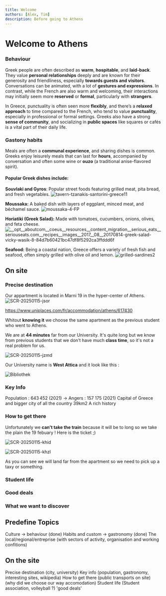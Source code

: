 ```yaml
---
title: Welcome
authors: [Alex, Tim]
description: Before going to Athens
---
```


# Welcome to Athens

### Behaviour

Greek people are often described as **warm**, **hospitable**, and **laid-back**. They value **personal relationships** deeply and are known for their generosity and friendliness, especially **towards guests and visitors**. Conversations can be animated, with a lot of **gestures and expressions**. In contrast, while the French are also warm and welcoming, their interactions may initially seem more **reserved** or **formal**, particularly with **strangers**.

In Greece, punctuality is often seen more **flexibly**, and there’s a **relaxed approach** to time compared to the French, who tend to value **punctuality**, especially in professional or formal settings. Greeks also have a strong **sense of community**, and socializing in **public spaces** like squares or cafés is a vital part of their daily life.

### Gastony habits

Meals are often a **communal experience**, and sharing dishes is common. Greeks enjoy leisurely meals that can last for **hours**, accompanied by conversation and often some wine or **ouzo** (a traditional anise-flavored spirit).

#### **Popular Greek dishes include:**

**Souvlaki and Gyros**: Popular street foods featuring grilled meat, pita bread, and fresh vegetables.
![tavern-tzanakis-santorini-greece11](https://hackmd.io/_uploads/ryPwy-Bvkg.jpg)

**Moussaka:** A baked dish with layers of eggplant, minced meat, and béchamel sauce.
![moussaka-4-FP](https://hackmd.io/_uploads/rJd_J-HDkg.jpg)

**Horiatiki (Greek Salad):** Made with tomatoes, cucumbers, onions, olives, and feta cheese.
![__opt__aboutcom__coeus__resources__content_migration__serious_eats__seriouseats.com__recipes__images__2017__08__20170814-greek-salad-vicky-wasik-8-84d7b60421bc47df8f5292ca3ffddd6f](https://hackmd.io/_uploads/B1SYkZBwJl.jpg)

**Seafood:** Being a coastal nation, Greece offers a variety of fresh fish and seafood, often simply grilled with olive oil and lemon.
![grilled-sardines2](https://hackmd.io/_uploads/rJ9Y1-Hwyx.jpg)

## On site

### Precise destination

Our appartment is located in Marni 19 in the hyper-center of Athens.
![SCR-20250115-jsor](https://hackmd.io/_uploads/BJGr7-rD1x.png)

https://www.uniplaces.com/fr/accommodation/athens/617430

Whitout **knowing it** we choose the same apartment as the previous student who went to Athens.

We are at **44 minutes** far from our University. It's quite long but we know from previous students that we don't have much **class time**, so it's not a real problem for us.

![SCR-20250115-jzmd](https://hackmd.io/_uploads/BkMkv-BD1x.jpg)

Our University name is **West Attica** and it look like this : 

![Bibliothek](https://hackmd.io/_uploads/B10z_bBv1g.jpg)

### Key Info

Population : 643 452 (2021) -> Angers : 157 175 (2021)
Capital of Greece and bigger city of all the country
39km2
A rich history

### How to get there

Unfortunately we **can't take the train** because it will be to long so we take the plain the 19 febuary ! Here is the ticket ;)

![SCR-20250115-khid](https://hackmd.io/_uploads/Hkay2-Hvyx.png)

![SCR-20250115-khzl](https://hackmd.io/_uploads/SkoOhbrDyg.jpg)

As you can see we will land far from the apartment so we need to pick up a taxy or something.

### Student life

### Good deals

### What we want to discover



## Predefine Topics

Culture -> behaviour (done)
Habits and custom -> gastronomy (done)
The local/regional/entreprise (with sectors of activity, organisation and working confitions)

## On the site

Precise destination (city, university)
Key info (population, gastronomy, interesting sites, wikipedia)
How to get there (public transports on site) (why did we choose our way accomodation)
Student life (Student association, volleyball ?)
'good deals'

